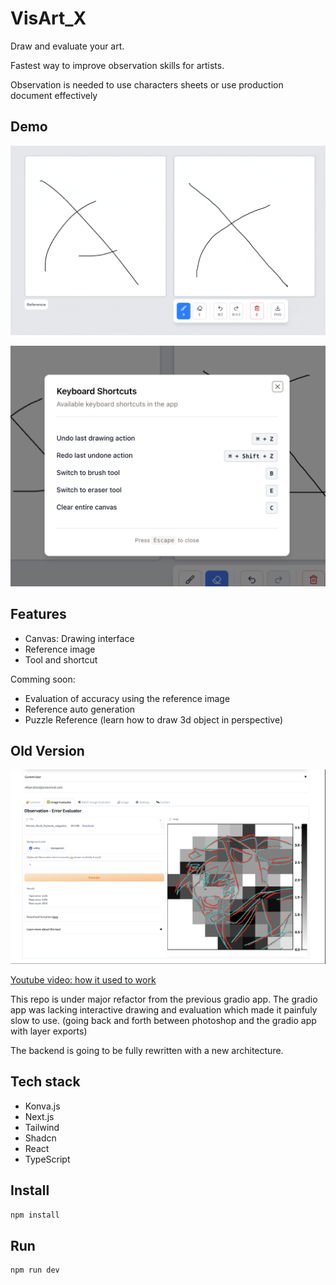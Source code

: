# VisArt_X

Draw and evaluate your art.

Fastest way to improve observation skills for artists.

Observation is needed to use characters sheets or use production document effectively

## Demo
![demo gif](./public/drawing-interface-demo.gif)

![shortcut](./public/shortcut.png)

## Features
- Canvas: Drawing interface
- Reference image
- Tool and shortcut

Comming soon:
- Evaluation of accuracy using the reference image
- Reference auto generation
- Puzzle Reference (learn how to draw 3d object in perspective)

## Old Version

![Old Version](./public/gradio-interface.png)

[Youtube video: how it used to work](https://youtu.be/NQQWYc9yUDo?si=Br9K8jBcflSECvaO&t=45)

This repo is under major refactor from the previous gradio app.
The gradio app was lacking interactive drawing and evaluation which made it painfuly slow to use. (going back and forth between photoshop and the gradio app with layer exports)

The backend is going to be fully rewritten with a new architecture.

## Tech stack
- Konva.js
- Next.js
- Tailwind
- Shadcn
- React
- TypeScript

## Install

```bash
npm install
```

## Run

```bash
npm run dev
```